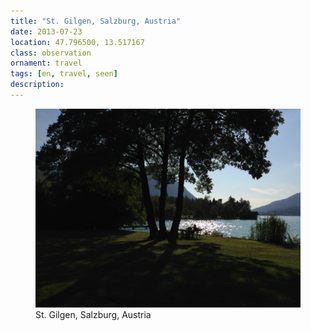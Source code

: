 ```yaml
---
title: "St. Gilgen⁩, ⁨Salzburg⁩, ⁨Austria⁩"
date: 2013-07-23
location: 47.796500, 13.517167
class: observation
ornament: travel
tags: [en, travel, seen]
description: 
---
```


<figure>
  <img src="/assets/img/2013-07-23-st-gilgen-salzburg-austria.jpeg" alt="St. Gilgen⁩, ⁨Salzburg⁩, ⁨Austria⁩">
  <figcaption>St. Gilgen⁩, ⁨Salzburg⁩, ⁨Austria⁩</figcaption>
</figure>
